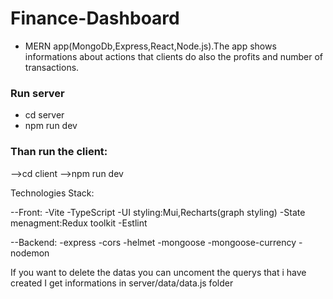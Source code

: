 # Finance-Dashboard

- MERN app(MongoDb,Express,React,Node.js).The app shows informations about actions that clients do also the profits and number of transactions.

### Run server

- cd server
- npm run dev
 
### Than run the client:
-->cd client
-->npm run dev 
 
Technologies Stack: 
 
--Front: 
-Vite
-TypeScript
-UI styling:Mui,Recharts(graph styling)
-State menagment:Redux toolkit
-Estlint

--Backend:
-express
-cors
-helmet
-mongoose
-mongoose-currency
-nodemon

If you want to delete the datas you can uncoment the querys that i have created
I get informations in server/data/data.js folder
